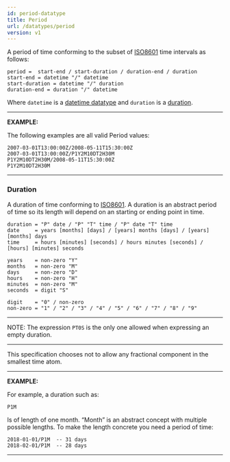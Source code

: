 ```yaml
---
id: period-datatype
title: Period
url: /datatypes/period
version: v1
---
```


A period of time conforming to the subset of [ISO8601](@iso8601) time
intervals as follows:

```abnf
period =  start-end / start-duration / duration-end / duration
start-end = datetime "/" datetime
start-duration = datetime "/" duration
duration-end = duration "/" datetime
```

Where `datetime` is a [datetime datatype](/v1/datatypes/datetime) and `duration`
is a [duration](#duration).

***
**EXAMPLE:**

The following examples are all valid Period values:

```
2007-03-01T13:00:00Z/2008-05-11T15:30:00Z
2007-03-01T13:00:00Z/P1Y2M10DT2H30M
P1Y2M10DT2H30M/2008-05-11T15:30:00Z
P1Y2M10DT2H30M
```
***

### Duration

A duration of time conforming to [ISO8601](@iso8601). A duration is an
abstract period of time so its length will depend on an starting or ending
point in time.

```abnf
duration = "P" date / "P" "T" time / "P" date "T" time
date     = years [months] [days] / [years] months [days] / [years] [months] days
time     = hours [minutes] [seconds] / hours minutes [seconds] / [hours] [minutes] seconds

years    = non-zero "Y"
months   = non-zero "M"
days     = non-zero "D"
hours    = non-zero "H"
minutes  = non-zero "M"
seconds  = digit "S"

digit    = "0" / non-zero
non-zero = "1" / "2" / "3" / "4" / "5" / "6" / "7" / "8" / "9"
```

***
NOTE: The expression `PT0S` is the only one allowed when expressing an empty
duration.
***

This specification chooses not to allow any fractional component in the smallest
time atom.

***
**EXAMPLE:**

For example, a duration such as:

```
P1M
```

Is of length of one month. “Month” is an abstract concept with multiple
possible lengths. To make the length concrete you need a period of time:

```
2018-01-01/P1M  -- 31 days
2018-02-01/P1M  -- 28 days
```
***
